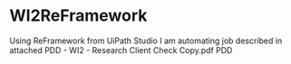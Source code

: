 # WI2ReFramework
Using ReFramework from UiPath Studio I am automating job described in attached PDD - WI2 - Research Client Check Copy.pdf PDD
